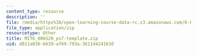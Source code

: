 ```yaml
---
content_type: resource
description: ''
file: /media/https%3A/open-learning-course-data-rc.s3.amazonaws.com/6-006-introduction-to-algorithms-spring-2020/d011a036b639af69793a3611d424163d_MIT6_006S20_ps7-template.zip
file_type: application/zip
resourcetype: Other
title: MIT6_006S20_ps7-template.zip
uid: d011a036-b639-af69-793a-3611d424163d
---
```

